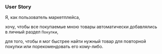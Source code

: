 ### User Story

Я, как пользователь маркетплейса,

хочу, чтобы все покупаемые мною товары автоматически добавлялись в личный раздел `Покупки`,

для того, чтобы я мог быстрее найти нужный товар для повторной покупки или порекомендовать его кому-либо.

